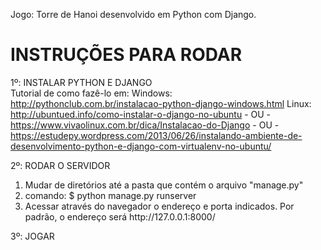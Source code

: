 Jogo: Torre de Hanoi desenvolvido em Python com Django.

<h1>INSTRUÇÕES PARA RODAR</h1>

1º: INSTALAR PYTHON E DJANGO <br/>
Tutorial de como fazê-lo em:
    Windows: http://pythonclub.com.br/instalacao-python-django-windows.html
    Linux: http://ubuntued.info/como-instalar-o-django-no-ubuntu
        - OU - https://www.vivaolinux.com.br/dica/Instalacao-do-Django
        - OU - https://estudepy.wordpress.com/2013/06/26/instalando-ambiente-de-desenvolvimento-python-e-django-com-virtualenv-no-ubuntu/

2º: RODAR O SERVIDOR<br/>
<ol>
<li>Mudar de diretórios até a pasta que contém o arquivo "manage.py"</li>
<li>comando: $ python manage.py runserver</li>
<li>Acessar através do navegador o endereço e porta indicados. Por padrão, o endereço
    será http://127.0.0.1:8000/</li>
</ol>
3º: JOGAR
